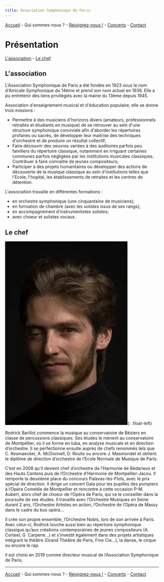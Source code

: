 ```yaml
---
title: Association Symphonique de Paris
---
```


[Accueil](index.md) - Qui sommes-nous ? - [Rejoignez-nous !](join.md) - [Concerts](concerts.md) - [Contact](contact.md)

# Présentation

[L'association](#lassociation) - [Le chef](#le-chef)

## L'association

L'Association Symphonique de Paris a été fondée en 1923 sous le nom d'Amicale Symphonique du 14ème et prend son nom actuel en 1936. Elle a pu entretenir des liens privilégiés avec la mairie du 13ème depuis 1945.

Association d'enseignement musical et d'éducation populaire, elle se donne trois missions :

- Permettre à des musiciens d'horizons divers (amateurs, professionnels retraités et étudiants en musique) de se retrouver au sein d'une structure symphonique conviviale afin d'aborder les répertoires profanes ou sacrés, de développer leur maitrise des techniques d'orchestre et de produire un résultat collectif;
- Faire découvrir des oeuvres variées à des auditoires parfois peu familiers du répertoire classique, notamment en irriguant certaines communes parfois négligées par les institutions musicales classiques. Contribuer à faire connaitre de jeunes compositeurs;
- Participer à des projets humanitaires ou développer des actions de découverte de la musique classique au sein d'institutions telles que l'Ecole, l'hopital, les établissements de retraites et les centres de détention.

L'association travaille en différentes formations :
- en orchestre symphonique (une cinquantaine de musiciens);
- en formation de chambre (avec les solistes issus de ses rangs);
- en accompagnement d'instrumentistes solistes;
- avec choeur et solistes vocaux.

## Le chef

![chef](img/Rodrick2.jpg){: .float-left}

Rodrick Barillot commence la musique au conservatoire de Béziers en classe de percussions classiques. Ses études le mènent au conservatoire de Montpellier, où il se forme en tuba, en analyse musicale et en direction d’orchestre. Il se perfectionne ensuite auprès de chefs renommés tels que C. Kesmaecker, A. McDonnell, D. Rouits ou encore J. Masmondet et obtient le diplôme de direction d’orchestre de l’Ecole Normale de Musique de Paris.

C’est en 2008 qu'il devient chef d’orchestre de l’Harmonie de Bédarieux et des Hauts Cantons puis de l’Orchestre d’Harmonie de Montpellier-Jacou. Il remporte la deuxième place du concours Palavas-les-Flots, avec le prix spécial de direction. Il dirige un concert Gala pour les pupilles des pompiers à l’Opéra Comédie de Montpellier et rencontre à cette occasion P-M. Aubert, alors chef de choeur de l’Opéra de Paris, qui va le conseiller dans la poursuite de ses études. Il travaille avec l’Orchestre Musiques en Seine durant 2 ans, l’Orchestre Artistes en action, l’Orchestre de l’Opéra de Massy dans le cadre du bus opéra… 

Il crée son propre ensemble, l’Orchestre Nobis, lors de son arrivée à Paris. Avec celui-ci, Rodrick touche aussi bien au répertoire symphonique classique qu’aux créations contemporaines de jeunes compositeurs (A. Corteel, G. Carpene…) et s’investit également dans des projets artistiques intégrant le théâtre (Grand Théâtre de Paris, Fine Cie...), la danse, le cirque ou encore le rap.

Il est choisi en 2019 comme directeur musical de l’Association Symphonique de Paris.

----

[Accueil](index.md) - Qui sommes-nous ? - [Rejoignez-nous !](join.md) - [Concerts](concerts.md) - [Contact](contact.md)

